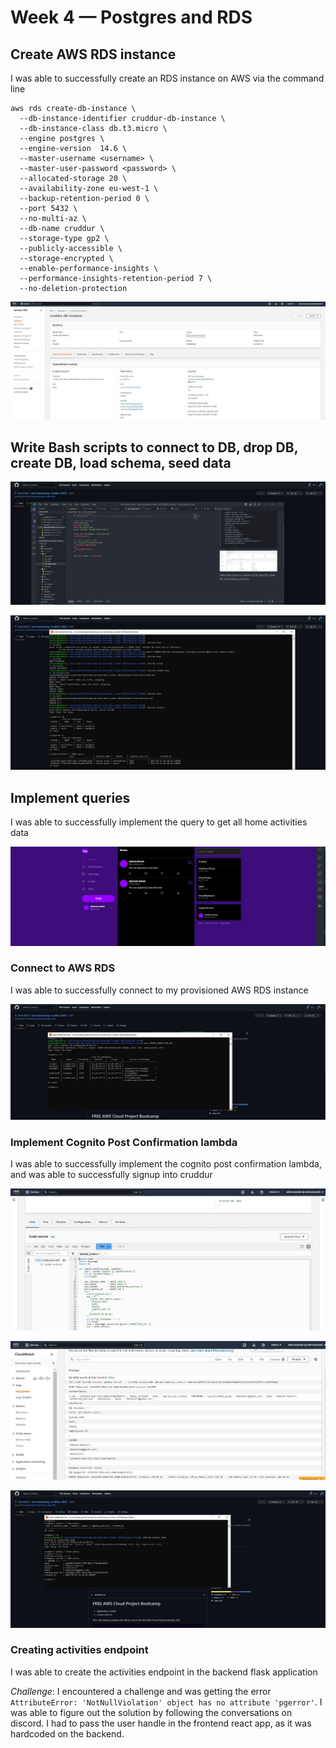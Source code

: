 # Week 4 — Postgres and RDS

## Create AWS RDS instance

I was able to successfully create an RDS instance on AWS via the command line

```
aws rds create-db-instance \
  --db-instance-identifier cruddur-db-instance \
  --db-instance-class db.t3.micro \
  --engine postgres \
  --engine-version  14.6 \
  --master-username <username> \
  --master-user-password <password> \
  --allocated-storage 20 \
  --availability-zone eu-west-1 \
  --backup-retention-period 0 \
  --port 5432 \
  --no-multi-az \
  --db-name cruddur \
  --storage-type gp2 \
  --publicly-accessible \
  --storage-encrypted \
  --enable-performance-insights \
  --performance-insights-retention-period 7 \
  --no-deletion-protection

```

  ![rds_instance](./assets//rds_instance.JPG)

  ## Write Bash scripts to connect to DB, drop DB, create DB, load schema, seed data

  ![rds_bash_scripts](./assets//rds_bash_scripts.JPG)

  ![rds_run_scripts](./assets//rds_run_scripts.JPG)



## Implement queries

I was able to successfully implement the query to get all home activities data

 ![postgres_query](./assets//postgres_query.JPG)

 ### Connect to AWS RDS

 I was able to successfully connect to my provisioned AWS RDS instance

  ![aws_rds_conn](./assets//rds_aws_conn.JPG)

### Implement Cognito Post Confirmation lambda

I was able to successfully implement the cognito post confirmation lambda, and was able to successfully signup into cruddur

  ![cognito_lambda](./assets//cognito_lambda.JPG)

  ![cognito_lambda_cloudwatch](./assets//congnito_lambda_cloudwatch.JPG)

  ![cognito_lambda_rds_user](./assets//cognito_rds_user.JPG)


### Creating activities endpoint
I was able to create the activities endpoint in the backend flask application

*Challenge*: 
I encountered a challenge and was getting the error `AttributeError: 'NotNullViolation' object has no attribute 'pgerror'`. 
I was able to figure out the solution by following the conversations on discord. I had to pass the user handle in the frontend react app, as it was hardcoded on the backend. 




